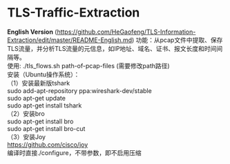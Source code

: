# TLS-Traffic-Extraction
**English Version** (https://github.com/HeGaofeng/TLS-Information-Extraction/edit/master/README-English.md)
功能：从pcap文件中提取、保存TLS流量，并分析TLS流量的元信息，如IP地址、域名、证书、报文长度和时间间隔等。  
使用: ./tls_flows.sh path-of-pcap-files  (需要修改path路径)  
安装（Ubuntu操作系统）：  
（1）安装最新版tshark  
sudo add-apt-repository ppa:wireshark-dev/stable  
sudo apt-get update  
sudo apt-get install tshark  
（2）安装bro  
sudo apt-get install bro  
sudo apt-get install bro-cut  
（3）安装Joy  
https://github.com/cisco/joy  
编译时直接./configure，不带参数，即不启用压缩
